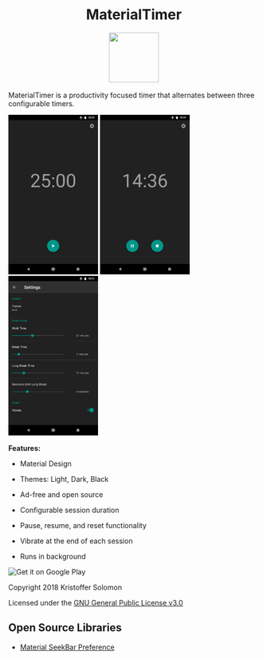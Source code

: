 # <h1 align="center">MaterialTimer</h1>

<p align="center"><img src="https://github.com/kmsolomo/MaterialTimer/blob/master/app/src/main/ic_launcher-web.png" width="100" height="100"/></p>

MaterialTimer is a productivity focused timer that alternates between three configurable timers.

<p float="left">
  <img src="images/Screenshot_20180605-103004.png" width="180" height="320">
  <img src="images/Screenshot_20180605-103058.png" width="180" height="320">
  <img src="images/Screenshot_20180605-103109.png" width="180" height="320">
</p>

**Features:**

- Material Design
- Themes: Light, Dark, Black

- Ad-free and open source
- Configurable session duration
- Pause, resume, and reset functionality
- Vibrate at the end of each session
- Runs in background

<p float="left">
  <img src="https://play.google.com/intl/en_us/badges/images/generic/en_badge_web_generic.png" alt="Get it on Google Play" height="30%" width="30%">
</p>

Copyright 2018 Kristoffer Solomon

Licensed under the <a href="https://github.com/kmsolomo/Material_Timer/blob/master/LICENSE.txt">GNU General Public License v3.0</a>

## Open Source Libraries

<ul>

<li><a href="https://github.com/MrBIMC/MaterialSeekBarPreference"> Material SeekBar Preference</a></li>

</ul>
